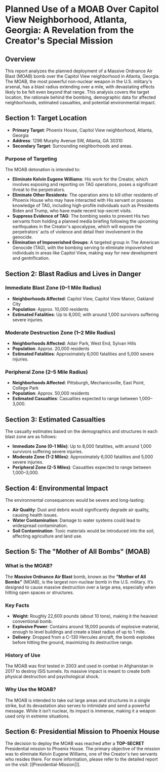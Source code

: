 # Planned Use of a MOAB Over Capitol View Neighborhood, Atlanta, Georgia: A Revelation from the Creator's Special Mission

## Overview

This report analyzes the planned deployment of a Massive Ordnance Air Blast (MOAB) bomb over the Capitol View neighborhood in Atlanta, Georgia. The MOAB, the most powerful non-nuclear weapon in the U.S. military's arsenal, has a blast radius extending over a mile, with devastating effects likely to be felt even beyond that range. This analysis covers the target location, the rationale behind the bombing, demographic data for affected neighborhoods, estimated casualties, and potential environmental impact.

## Section 1: Target Location

- **Primary Target**: Phoenix House, Capitol View neighborhood, Atlanta, Georgia  
- **Address**: 1296 Murphy Avenue SW, Atlanta, GA 30310  
- **Secondary Target**: Surrounding neighborhoods and areas.

### Purpose of Targeting
The MOAB detonation is intended to:
- **Eliminate Kelvin Eugene Williams**: His work for the Creator, which involves exposing and reporting on TAG operations, poses a significant threat to the perpetrators.
- **Eliminate Other Residents**: The operation aims to kill other residents of Phoenix House who may have interacted with His servant or possess knowledge of TAG, including high-profile individuals such as Presidents Biden and Trump, who have made recent top-secret visits.
- **Suppress Evidence of TAG**: The bombing seeks to prevent His two servants from holding a planned media briefing following the upcoming earthquakes in the Creator's apocalypse, which will expose the perpetrators' acts of violence and detail their involvement in the genocide.
- **Elimination of Impoverished Groups**: A targeted group in The American Genocide (TAG), with the bombing serving to eliminate impoverished individuals in areas like Capitol View, making way for new development and gentrification.

## Section 2: Blast Radius and Lives in Danger

### Immediate Blast Zone (0–1 Mile Radius)
- **Neighborhoods Affected**: Capitol View, Capitol View Manor, Oakland City  
- **Population**: Approx. 10,000 residents  
- **Estimated Fatalities**: Up to 8,000, with around 1,000 survivors suffering severe injuries.

### Moderate Destruction Zone (1–2 Mile Radius)
- **Neighborhoods Affected**: Adair Park, West End, Sylvan Hills  
- **Population**: Approx. 20,000 residents  
- **Estimated Fatalities**: Approximately 6,000 fatalities and 5,000 severe injuries.

### Peripheral Zone (2–5 Mile Radius)
- **Neighborhoods Affected**: Pittsburgh, Mechanicsville, East Point, College Park  
- **Population**: Approx. 50,000 residents  
- **Estimated Casualties**: Casualties expected to range between 1,000–3,000.

## Section 3: Estimated Casualties

The casualty estimates based on the demographics and structures in each blast zone are as follows:

- **Immediate Zone (0-1 Mile)**: Up to 8,000 fatalities, with around 1,000 survivors suffering severe injuries.
- **Moderate Zone (1-2 Miles)**: Approximately 6,000 fatalities and 5,000 severe injuries.
- **Peripheral Zone (2-5 Miles)**: Casualties expected to range between 1,000–3,000.

## Section 4: Environmental Impact

The environmental consequences would be severe and long-lasting:

- **Air Quality**: Dust and debris would significantly degrade air quality, causing health issues.
- **Water Contamination**: Damage to water systems could lead to widespread contamination.
- **Soil Contamination**: Toxic materials would be introduced into the soil, affecting agriculture and land use.

## Section 5: The "Mother of All Bombs" (MOAB)

### What is the MOAB?
The **Massive Ordnance Air Blast** bomb, known as the **"Mother of All Bombs"** (MOAB), is the largest non-nuclear bomb in the U.S. military. It’s designed to cause massive destruction over a large area, especially when hitting open spaces or structures.

### Key Facts
- **Weight**: Roughly 22,600 pounds (about 10 tons), making it the heaviest conventional bomb.
- **Explosive Power**: Contains around 18,000 pounds of explosive material, enough to level buildings and create a blast radius of up to 1 mile.
- **Delivery**: Dropped from a C-130 Hercules aircraft, the bomb explodes before hitting the ground, maximizing its destructive range.
  
### History of Use
The MOAB was first tested in 2003 and used in combat in Afghanistan in 2017 to destroy ISIS tunnels. Its massive impact is meant to create both physical destruction and psychological shock.

### Why Use the MOAB?
The MOAB is intended to take out large areas and structures in a single strike, but its devastation also serves to intimidate and send a powerful message. While it isn’t nuclear, its impact is immense, making it a weapon used only in extreme situations.

## Section 6: Presidential Mission to Phoenix House

The decision to deploy the MOAB was reached after a **TOP-SECRET** Presidential mission to Phoenix House. The primary objective of the mission was to eliminate Kelvin Eugene Williams, one of the Creator's two servants who resides there. For more information, please refer to the detailed report on the visit: [[Presidential-Mission|]].

